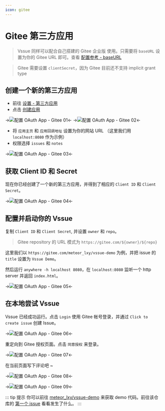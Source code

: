 ```yaml
---
icon: gitee
---
```


# Gitee 第三方应用

> Vssue 同样可以配合自己搭建的 Gitee 企业版 使用。只需要将 `baseURL` 设置为你的 Gitee URL 即可。查看 [配置参考 - baseURL](../options/README.md#baseurl)

> Gitee 需要设置 `clientSecret`，因为 Gitee 目前还不支持 implicit grant type

## 创建一个新的第三方应用

- 前往 [设置 - 第三方应用](https://gitee.com/oauth/applications)
- 点击 [创建应用](https://gitee.com/oauth/applications/new)

->![配置 OAuth App - Gitee 01](/assets/img/oauth-app-gitee-01.png)<-
->![配置 OAuth App - Gitee 02](/assets/img/oauth-app-gitee-02.png)<-

- 将 `应用主页` 和 `应用回调地址` 设置为你的网站 URL （这里我们用 `localhost:8080` 作为示例）
- 权限选择 `issues` 和 `notes`

->![配置 OAuth App - Gitee 03](/assets/img/oauth-app-gitee-03.png)<-

## 获取 Client ID 和 Secret

现在你已经创建了一个新的第三方应用，并得到了相应的 `Client ID` 和 `Client Secret`。

->![配置 OAuth App - Gitee 04](/assets/img/oauth-app-gitee-04.png)<-

## 配置并启动你的 Vssue

复制 `Client ID` 和 `Client Secret`, 并设置 `owner` 和 `repo`。

> Gitee repository 的 URL 模式为 `https://gitee.com/${owner}/${repo}`

这里我们以 `https://gitee.com/meteor_lxy/vssue-demo` 为例，并把 issue 的 `title` 设置为 `Vssue Demo`。

然后运行 `anywhere -h localhost 8080`，在 `localhost:8080` 监听一个 http server 并返回 `index.html`。

->![配置 OAuth App - Gitee 05](/assets/img/oauth-app-gitee-05.png)<-

## 在本地尝试 Vssue

Vssue 已经成功运行。点击 `Login` 使用 Gitee 帐号登录，并通过 `Click to create issue` 创建 Issue。

->![配置 OAuth App - Gitee 06](/assets/img/oauth-app-gitee-06.png)<-

重定向到 Gitee 授权页面。点击 `同意授权` 来登录。

->![配置 OAuth App - Gitee 07](/assets/img/oauth-app-gitee-07.png)<-

在当前页面写下评论吧 ~

->![配置 OAuth App - Gitee 08](/assets/img/oauth-app-gitee-08.png)<-

->![配置 OAuth App - Gitee 09](/assets/img/oauth-app-gitee-09.png)<-

::: tip 提示
你可以前往 [meteor_lxy/vssue-demo](https://gitee.com/meteor_lxy/vssue-demo) 来获取 demo 代码。前往该仓库的 [第一个 issue](https://gitee.com/meteor_lxy/vssue-demo/issues/IWWTA) 看看发生了什么。
:::
